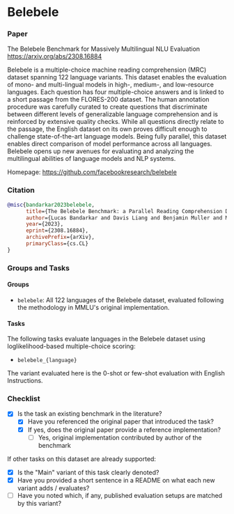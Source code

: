 # Belebele

### Paper

The Belebele Benchmark for Massively Multilingual NLU Evaluation
https://arxiv.org/abs/2308.16884

Belebele is a multiple-choice machine reading comprehension (MRC) dataset spanning 122 language variants. This dataset enables the evaluation of mono- and multi-lingual models in high-, medium-, and low-resource languages. Each question has four multiple-choice answers and is linked to a short passage from the FLORES-200 dataset. The human annotation procedure was carefully curated to create questions that discriminate between different levels of generalizable language comprehension and is reinforced by extensive quality checks. While all questions directly relate to the passage, the English dataset on its own proves difficult enough to challenge state-of-the-art language models. Being fully parallel, this dataset enables direct comparison of model performance across all languages. Belebele opens up new avenues for evaluating and analyzing the multilingual abilities of language models and NLP systems.

Homepage: https://github.com/facebookresearch/belebele

### Citation

```bibtex
@misc{bandarkar2023belebele,
      title={The Belebele Benchmark: a Parallel Reading Comprehension Dataset in 122 Language Variants},
      author={Lucas Bandarkar and Davis Liang and Benjamin Muller and Mikel Artetxe and Satya Narayan Shukla and Donald Husa and Naman Goyal and Abhinandan Krishnan and Luke Zettlemoyer and Madian Khabsa},
      year={2023},
      eprint={2308.16884},
      archivePrefix={arXiv},
      primaryClass={cs.CL}
}
```

### Groups and Tasks

#### Groups

- `belebele`: All 122 languages of the Belebele dataset, evaluated following the methodology in MMLU's original implementation.

#### Tasks


The following tasks evaluate languages in the Belebele dataset using loglikelihood-based multiple-choice scoring:
- `belebele_{language}`

The variant evaluated here is the 0-shot or few-shot evaluation with English Instructions.

### Checklist

* [x] Is the task an existing benchmark in the literature?
  * [x] Have you referenced the original paper that introduced the task?
  * [x] If yes, does the original paper provide a reference implementation?
    * [ ] Yes, original implementation contributed by author of the benchmark

If other tasks on this dataset are already supported:
* [x] Is the "Main" variant of this task clearly denoted?
* [x] Have you provided a short sentence in a README on what each new variant adds / evaluates?
* [ ] Have you noted which, if any, published evaluation setups are matched by this variant?
